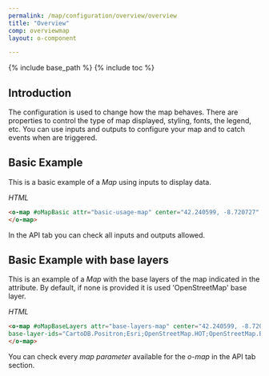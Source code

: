 ```yaml
---
permalink: /map/configuration/overview/overview
title: "Overview"
comp: overviewmap
layout: o-component

---
```


{% include base_path %}
{% include toc %}

## Introduction


The configuration is used to change how the map behaves. There are properties to control the type of map displayed, styling, fonts, the legend, etc.
You can use inputs and outputs to configure your map and to catch events when are triggered.


## Basic Example

This is a basic example of a *Map* using inputs to display data.

*HTML*

```html
<o-map #oMapBasic attr="basic-usage-map" center="42.240599, -8.720727" zoom="11" min-zoom="3" max-zoom="20" zoom-control="yes" search-control="no" fxFlex>
</o-map>
```

In the API tab you can check all inputs and outputs allowed.


## Basic Example with base layers

This is an example of a *Map* with the base layers of the map indicated in the attribute. By default, if none is provided it is used 'OpenStreetMap' base layer.

*HTML*

```html
<o-map #oMapBaseLayers attr="base-layers-map" center="42.240599, -8.720727" zoom="11" min-zoom="3" max-zoom="20" 
base-layer-ids="CartoDB.Positron;Esri;OpenStreetMap.HOT;OpenStreetMap.BlackAndWhite" zoom-control="yes" search-control="no" fxFlex>
</o-map>
```

You can check every *map parameter* available for the *o-map* in the API tab section.
